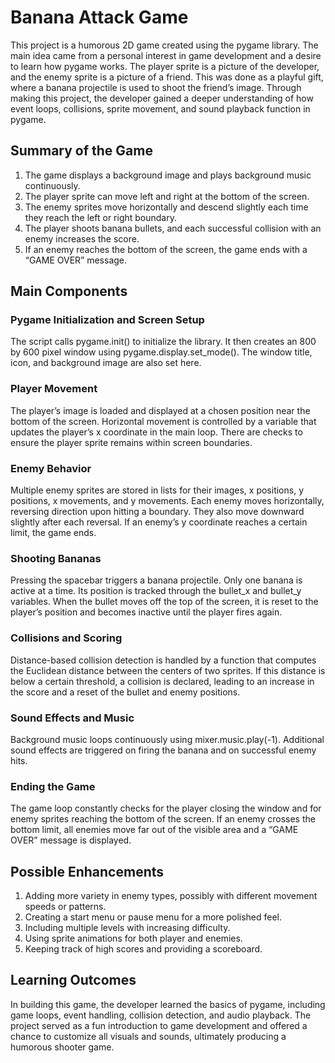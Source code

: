 # Banana Attack Game

This project is a humorous 2D game created using the pygame library. The main idea came from a personal interest in game development and a desire to learn how pygame works. The player sprite is a picture of the developer, and the enemy sprite is a picture of a friend. This was done as a playful gift, where a banana projectile is used to shoot the friend’s image. Through making this project, the developer gained a deeper understanding of how event loops, collisions, sprite movement, and sound playback function in pygame.

## Summary of the Game

1) The game displays a background image and plays background music continuously.  
2) The player sprite can move left and right at the bottom of the screen.  
3) The enemy sprites move horizontally and descend slightly each time they reach the left or right boundary.  
4) The player shoots banana bullets, and each successful collision with an enemy increases the score.  
5) If an enemy reaches the bottom of the screen, the game ends with a “GAME OVER” message.  

## Main Components

### Pygame Initialization and Screen Setup

The script calls pygame.init() to initialize the library. It then creates an 800 by 600 pixel window using pygame.display.set_mode(). The window title, icon, and background image are also set here.

### Player Movement

The player’s image is loaded and displayed at a chosen position near the bottom of the screen. Horizontal movement is controlled by a variable that updates the player’s x coordinate in the main loop. There are checks to ensure the player sprite remains within screen boundaries.

### Enemy Behavior

Multiple enemy sprites are stored in lists for their images, x positions, y positions, x movements, and y movements. Each enemy moves horizontally, reversing direction upon hitting a boundary. They also move downward slightly after each reversal. If an enemy’s y coordinate reaches a certain limit, the game ends.

### Shooting Bananas

Pressing the spacebar triggers a banana projectile. Only one banana is active at a time. Its position is tracked through the bullet_x and bullet_y variables. When the bullet moves off the top of the screen, it is reset to the player’s position and becomes inactive until the player fires again.

### Collisions and Scoring

Distance-based collision detection is handled by a function that computes the Euclidean distance between the centers of two sprites. If this distance is below a certain threshold, a collision is declared, leading to an increase in the score and a reset of the bullet and enemy positions.

### Sound Effects and Music

Background music loops continuously using mixer.music.play(-1). Additional sound effects are triggered on firing the banana and on successful enemy hits.

### Ending the Game

The game loop constantly checks for the player closing the window and for enemy sprites reaching the bottom of the screen. If an enemy crosses the bottom limit, all enemies move far out of the visible area and a “GAME OVER” message is displayed.

## Possible Enhancements

1) Adding more variety in enemy types, possibly with different movement speeds or patterns.  
2) Creating a start menu or pause menu for a more polished feel.  
3) Including multiple levels with increasing difficulty.  
4) Using sprite animations for both player and enemies.  
5) Keeping track of high scores and providing a scoreboard.

## Learning Outcomes

In building this game, the developer learned the basics of pygame, including game loops, event handling, collision detection, and audio playback. The project served as a fun introduction to game development and offered a chance to customize all visuals and sounds, ultimately producing a humorous shooter game.
